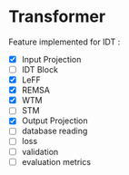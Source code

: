# Transformer

Feature implemented for IDT :

- [x] Input Projection
- [ ] IDT Block
- [x] LeFF
- [x] REMSA
- [x] WTM
- [ ] STM
- [x] Output Projection
- [ ] database reading
- [ ] loss
- [ ] validation
- [ ] evaluation metrics
